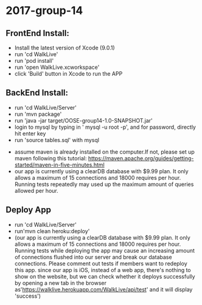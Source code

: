 # 2017-group-14
## FrontEnd Install:
- Install the latest version of Xcode (9.0.1)
- run 'cd WalkLive'
- run 'pod install'
- run 'open WalkLive.xcworkspace'
- click 'Build' button in Xcode to run the APP

## BackEnd Install:
- run 'cd WalkLive/Server'
- run 'mvn package'
- run 'java -jar target/OOSE-group14-1.0-SNAPSHOT.jar' 
- login to mysql by typing in ' mysql -u root -p', and for password, directly hit enter key
- run 'source tables.sql' with mysql

* assume maven is already installed on the computer.If not, please set up maven following this tutorial: https://maven.apache.org/guides/getting-started/maven-in-five-minutes.html
* our app is currently using a clearDB database with $9.99 plan. It only allows a maximum of 15 connections and 18000 requires per hour. Running tests repeatedly may used up the maximum amount of queries allowed per hour. 

## Deploy App
- run 'cd WalkLive/Server'
- run'mvn clean heroku:deploy'
- (our app is currently using a clearDB database with $9.99 plan. It only allows a maximum of 15 connections and 18000 requires per hour. Running tests while deploying the app may cause an increasing amount of connections flushed into our server and break our database connections. Please comment out tests if members want to redeploy this app. since our app is iOS, instead of a web app, there's nothing to show on the website, but we can check whether it deploys successfully by opening a new tab in the browser as'https://walklive.herokuapp.com/WalkLive/api/test' and it will display 'success')

